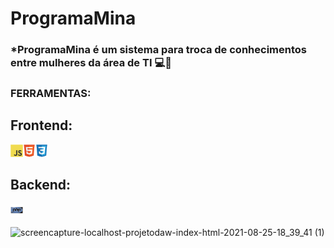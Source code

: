 # ProgramaMina
### *ProgramaMina é um sistema para troca de conhecimentos entre mulheres da área de TI  :computer::purple_heart:	
### FERRAMENTAS:
## Frontend:
 <img src="https://raw.githubusercontent.com/devicons/devicon/master/icons/javascript/javascript-original.svg" width="20"/><img src="https://raw.githubusercontent.com/devicons/devicon/master/icons/html5/html5-original.svg" width="20"/><img src="https://raw.githubusercontent.com/devicons/devicon/master/icons/css3/css3-original.svg" width="20"/>
 ## Backend:
 <img src="https://raw.githubusercontent.com/devicons/devicon/master/icons/php/php-original.svg" width="20"/>

![screencapture-localhost-projetodaw-index-html-2021-08-25-18_39_41 (1)](https://user-images.githubusercontent.com/60903342/131006764-92a85e61-6627-4064-82b7-ba07be1751db.png)
